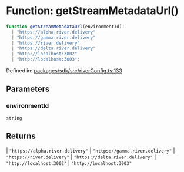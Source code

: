 # Function: getStreamMetadataUrl()

```ts
function getStreamMetadataUrl(environmentId): 
  | "https://alpha.river.delivery"
  | "https://gamma.river.delivery"
  | "https://river.delivery"
  | "https://delta.river.delivery"
  | "http://localhost:3002"
  | "http://localhost:3003";
```

Defined in: [packages/sdk/src/riverConfig.ts:133](https://github.com/towns-protocol/towns/blob/0db1fd0ac7258e8db8cedfb6183e8eade8284fa1/packages/sdk/src/riverConfig.ts#L133)

## Parameters

### environmentId

`string`

## Returns

  \| `"https://alpha.river.delivery"`
  \| `"https://gamma.river.delivery"`
  \| `"https://river.delivery"`
  \| `"https://delta.river.delivery"`
  \| `"http://localhost:3002"`
  \| `"http://localhost:3003"`
